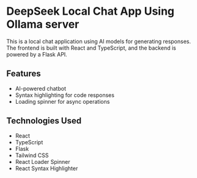 # DeepSeek Local Chat App Using Ollama server

This is a local chat application using AI models for generating responses. The frontend is built with React and TypeScript, and the backend is powered by a Flask API.

## Features

- AI-powered chatbot
- Syntax highlighting for code responses
- Loading spinner for async operations

## Technologies Used

- React
- TypeScript
- Flask
- Tailwind CSS
- React Loader Spinner
- React Syntax Highlighter

